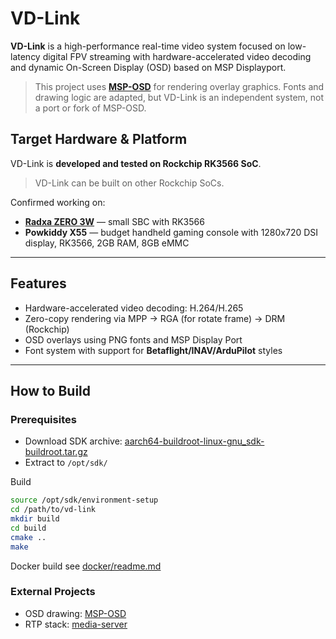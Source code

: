 # VD-Link

**VD-Link** is a high-performance real-time video system focused on low-latency digital FPV streaming with hardware-accelerated video decoding and dynamic On-Screen Display (OSD) based on MSP Displayport.



> This project uses **[MSP-OSD](https://github.com/fpv-wtf/msp-osd)** for rendering overlay graphics. Fonts and drawing logic are adapted, but VD-Link is an independent system, not a port or fork of MSP-OSD.

## Target Hardware & Platform

VD-Link is **developed and tested on Rockchip RK3566 SoC**.

> VD-Link can be built on other Rockchip SoCs.

Confirmed working on:

- **[Radxa ZERO 3W](https://radxa.com/products/zeros/zero3w/)** — small SBC with RK3566
- **Powkiddy X55** — budget handheld gaming console with 1280x720 DSI display, RK3566, 2GB RAM, 8GB eMMC
---

## Features

- Hardware-accelerated video decoding: H.264/H.265
- Zero-copy rendering via MPP -> RGA (for rotate frame) -> DRM (Rockchip)
- OSD overlays using PNG fonts and MSP Display Port
- Font system with support for **Betaflight/INAV/ArduPilot** styles

---

## How to Build

### Prerequisites
- Download SDK archive: [aarch64-buildroot-linux-gnu_sdk-buildroot.tar.gz](https://gitlab.hard-tech.org.ua/-/project/54/uploads/e61180e057be710362a4255e997cd603/aarch64-buildroot-linux-gnu_sdk-buildroot.tar.gz)
- Extract  to `/opt/sdk/`

Build
```bash
source /opt/sdk/environment-setup
cd /path/to/vd-link
mkdir build
cd build
cmake ..
make

```

Docker build see [docker/readme.md](docker/readme.md)

### External Projects
- OSD drawing: [MSP-OSD](https://github.com/fpv-wtf/msp-osd)
- RTP stack: [media-server](https://github.com/ireader/media-server)
